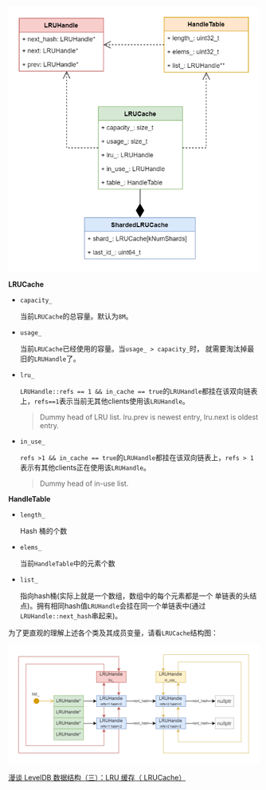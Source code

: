 ![image-20230927145414321](assets/image-20230927145414321.png)

**LRUCache**

- `capacity_`

	当前`LRUCache`的总容量。默认为`8M`。

- `usage_`

	当前`LRUCache`已经使用的容量。当`usage_ > capacity_`时， 就需要淘汰掉最旧的`LRUHandle`了。

- `lru_`

	`LRUHandle::refs == 1 && in_cache == true`的`LRUHandle`都挂在该双向链表上，`refs==1`表示当前无其他clients使用该`LRUHandle`。 

	> Dummy head of LRU list. lru.prev is newest entry, lru.next is oldest entry.

- `in_use_`

	`refs >1 && in_cache == true`的`LRUHandle`都挂在该双向链表上，`refs > 1`表示有其他clients正在使用该`LRUHandle`。

	> Dummy head of in-use list.

	

**HandleTable**

- `length_`

	Hash 桶的个数

- `elems_`

	当前`HandleTable`中的元素个数

- `list_`

	指向hash桶(实际上就是一个数组，数组中的每个元素都是一个 单链表的头结点)。拥有相同hash值`LRUHandle`会挂在同一个单链表中(通过`LRUHandle::next_hash`串起来)。

为了更直观的理解上述各个类及其成员变量，请看`LRUCache`结构图：

![](assets/image-20230927145301081.png)

[漫谈 LevelDB 数据结构（三）：LRU 缓存（ LRUCache）](https://mp.weixin.qq.com/s?__biz=Mzg5NTcxNzY2OQ==&mid=2247484667&idx=1&sn=3ff6e87660c0799381a702e971b97e91&source=41#wechat_redirect)